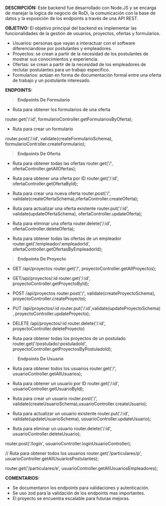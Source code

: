 **DESCRIPCIÓN:**
Este backend fue desarrollado con Node.JS y se encarga de manejar la logica de negocio de RoDi, la comunicación con la base de datos y la exposición de los endpoints a través de una API REST. 

**OBJETIVO:**
El objetivo principal del backend es implementar las funcionalidades de la gestión de usuarios, proyectos, ofertas y formularios.

- Usuarios: personas que vayan a interactuar con el software diferenciandose por postulantes y empleadores.
- Proyectos: se crean a partir de la necesidad de los postulantes de mostrar sus conocimientos y experiencia.
- Ofertas: se crean a partir de la necesidad de los empleadores de reclutar postulantes para un trabajo específico.
- Formularios: actúan en forma de documentación formal entre una oferta de trabajo y un postulante interesado.

**ENDPOINTS:**

> **Endpoints De Formulario**

- Ruta para obtener los formularios de una oferta
  
router.get('/:id', formularioController.getFormulariosByOferta);

- Ruta para crear un formulario
  
router.post('/:id', validate(createFormularioSchema), formularioController.createFormulario);

> **Endpoints De Oferta**

- Ruta para obtener todas las ofertas
router.get('/', ofertaController.getAllOfertas);

- Ruta para obtener una oferta por ID
router.get('/:id', ofertaController.getOfertaById);

- Ruta para crear una nueva oferta
router.post('/', validate(createOfertaSchema),ofertaController.createOferta);

- Ruta para actualizar una oferta existente
router.put('/:id', validate(updateOfertaSchema), ofertaController.updateOferta);

- Ruta para eliminar una oferta
router.delete('/:id', ofertaController.deleteOferta);

- Ruta para obtener todas las ofertas de un empleador
router.get('/empleador/:empleadorId', ofertaController.getOfertasByEmpleadorId);

> **Endpoints De Proyecto**

- GET /api/proyectos
router.get('/', proyectoController.getAllProyectos);

- GET/api/proyectos/:id
router.get('/:id', proyectoController.getProyectoById);

- POST /api/proyectos
router.post('/', validate(createProyectoSchema), proyectoController.createProyecto);

- PUT /api/proyectos/:id
router.put('/:id',validate(updateProyectoSchema) , proyectoController.updateProyecto);

- DELETE /api/proyectos/:id
router.delete('/:id', proyectoController.deleteProyecto)

- Ruta para obtener todas los proyectos de un postulado
router.get('/postulado/:postuladoId', proyectoController.getProyectosByPostuladoId);

> **Endpoints De Usuario**

- Ruta para obtener todos los usuarios
router.get('/', usuarioController.getAllUsuarios);

- Ruta para obtener un usuario por ID
router.get('/:id', usuarioController.getUsuarioById);

- Ruta para crear un usuario
router.post('/', validate(createUsuarioSchema),usuarioController.createUsuario);

- Ruta para actualizar un usuario existente
router.put('/:id', validate(updateUsuarioSchema), usuarioController.updateUsuario);

- Ruta para eliminar un usuario
router.delete('/:id', usuarioController.deleteUsuario);

router.post('/login', usuarioController.loginUsuarioController);


// Ruta para obtener todos los usuarios
router.get('/particulares/p', usuarioController.getAllUsuariosPostulantes);

router.get('/particulares/e', usuarioController.getAllUsuariosEmpleadores);

**COMENTARIOS:**

- Se documentaron los endpoints para validaciones y autenticación.
- Se uso zod para la validación de los endpoints mas importantes.
- El proyecto se encuentra escalable para futuras mejoras.


